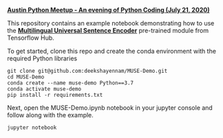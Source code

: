 **[Austin Python Meetup - An evening of Python Coding (July 21, 2020)](https://www.meetup.com/austinpython/events/phlttrybckbcc/)**


This repository contains an example notebook demonstrating how to use the **[Multilingual Universal Sentence Encoder](https://tfhub.dev/google/universal-sentence-encoder-multilingual/3)** pre-trained module from Tensorflow Hub. 


To get started, clone this repo and create the conda environment with the required Python libraries 
```
git clone git@github.com:deekshayennam/MUSE-Demo.git
cd MUSE-Demo
conda create --name muse-demo Python==3.7
conda activate muse-demo
pip install -r requirements.txt

```
Next, open the MUSE-Demo.ipynb notebook in your jupyter console and follow along with the example.

```
jupyter notebook

```



